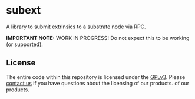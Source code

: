 # subext 

A library to submit extrinsics to a [substrate](https://github.com/paritytech/substrate) node via RPC.

**IMPORTANT NOTE:** WORK IN PROGRESS! Do not expect this to be working (or supported).

## License

The entire code within this repository is licensed under the [GPLv3](LICENSE). Please [contact us](https://www.parity.io/contact/) if you have questions about the licensing of our products.
 of our products.
